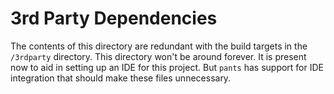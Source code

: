 # 3rd Party Dependencies

The contents of this directory are redundant with the build targets in the `/3rdparty` directory. This directory won't be around forever. It is present now to aid in setting up an IDE for this project. But `pants` has support for IDE integration that should make these files unnecessary.
